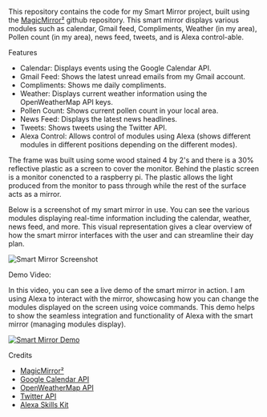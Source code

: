 This repository contains the code for my Smart Mirror project, built using the [MagicMirror²](https://github.com/MichMich/MagicMirror) github repository. This smart mirror displays various modules such as calendar, Gmail feed, Compliments, Weather (in my area), Pollen count (in my area), news feed, tweets, and is Alexa control-able.

Features

- Calendar: Displays events using the Google Calendar API.
- Gmail Feed: Shows the latest unread emails from my Gmail account.
- Compliments: Shows me daily compliments.
- Weather: Displays current weather information using the OpenWeatherMap API keys.
- Pollen Count: Shows current pollen count in your local area.
- News Feed: Displays the latest news headlines.
- Tweets: Shows tweets using the Twitter API.
- Alexa Control: Allows control of modules using Alexa (shows different modules in different positions depending on the different modes).

The frame was built using some wood stained 4 by 2's and there is a 30% reflective plastic as a screen to cover the monitor. Behind the plastic screen is a monitor conencted to a raspberry pi. The plastic allows the light produced from the monitor to pass through while the rest of the surface acts as a mirror.

Below is a screenshot of my smart mirror in use. You can see the various modules displaying real-time information including the calendar, weather, news feed, and more. This visual representation gives a clear overview of how the smart mirror interfaces with the user and can streamline their day plan.

![Smart Mirror Screenshot](https://github.com/user-attachments/assets/63d7d205-c826-49bc-84dd-bfae00d27e0b)

Demo Video:

In this video, you can see a live demo of the smart mirror in action. I am using Alexa to interact with the mirror, showcasing how you can change the modules displayed on the screen using voice commands. This demo helps to show the seamless integration and functionality of Alexa with the smart mirror (managing modules display).

[![Smart Mirror Demo](https://github.com/user-attachments/assets/84f04a63-4e9e-4597-804a-00e303a1b65d)](https://github.com/user-attachments/assets/84f04a63-4e9e-4597-804a-00e303a1b65d "Smart Mirror Demo Video")

Credits

- [MagicMirror²](https://github.com/MichMich/MagicMirror)
- [Google Calendar API](https://developers.google.com/calendar)
- [OpenWeatherMap API](https://openweathermap.org/api)
- [Twitter API](https://developer.twitter.com/en/docs/twitter-api)
- [Alexa Skills Kit](https://developer.amazon.com/en-US/alexa/alexa-skills-kit)
